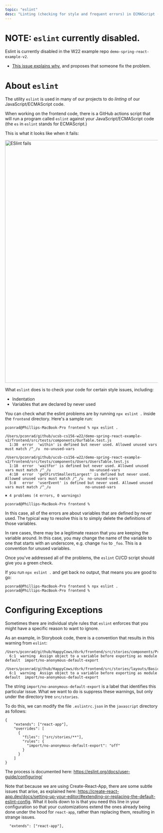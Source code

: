 ```yaml
---
topic: "eslint"
desc: "Linting (checking for style and frequent errors) in ECMAScript (i.e. JavaScript)"
---
```



# NOTE: `eslint` currently disabled.

Eslint is currently disabled in the W22 example repo `demo-spring-react-example-v2`.  
* [This issue explains why](https://github.com/ucsb-cs156-w22/demo-spring-react-example-v2/issues/76), and proposes that someone fix the problem.

# About `eslint`

The utility `eslint` is used in many of our projects to do *linting* of our JavaScript/ECMAScript code.


When working on the frontend code, there is a GitHub actions script that will run a program called `eslint` against your JavaScript/ECMAScript code (the `es` in `eslint` stands for
ECMAScript.)

This is what it looks like when it fails:


<img alt="ESlint fails" src="https://user-images.githubusercontent.com/1119017/153115905-5a6b0360-95fb-429b-8e28-6f31229621aa.png" width="800" />

What `eslint` does is to check your code for certain style issues, including:
* Indentation
* Variables that are declared by never used

You can check what the eslint problems are by running `npx eslint .` inside the `frontend` directory.  Here's a sample run:

```text
pconrad@Phillips-MacBook-Pro frontend % npx eslint .

/Users/pconrad/github/ucsb-cs156-w22/demo-spring-react-example-v2/frontend/src/tests/components/OurTable.test.js
  1:38  error  'within' is defined but never used. Allowed unused vars must match /^_/u  no-unused-vars

/Users/pconrad/github/ucsb-cs156-w22/demo-spring-react-example-v2/frontend/src/tests/components/Users/UsersTable.test.js
  1:18  error  'waitFor' is defined but never used. Allowed unused vars must match /^_/u                  no-unused-vars
  4:10  error  'getFirstSmallestLargest' is defined but never used. Allowed unused vars must match /^_/u  no-unused-vars
  5:8   error  'userEvent' is defined but never used. Allowed unused vars must match /^_/u                no-unused-vars

✖ 4 problems (4 errors, 0 warnings)

pconrad@Phillips-MacBook-Pro frontend % 
```

In this case, all of the errors are about variables that are defined by never used.  The typical way to resolve this is to simply delete the definitions of those variables.

In rare cases, there may be a legitimate reason that you are keeping the variable around.  In this case, you may change the name of the variable to one that starts
with an underscore, e.g. change `foo` to `_foo`.  This is a convention for unused variables.

Once you've addressed all of the problems, the `eslint` CI/CD script should give you a green check.

If you run `npx eslint .` and get back no output, that means you are good to go:

```text
pconrad@Phillips-MacBook-Pro frontend % npx eslint .                              
pconrad@Phillips-MacBook-Pro frontend % 
```


# Configuring Exceptions

Sometimes there are individual style rules that `eslint` enforces that you might have a specific reason to
want to ignore.

As an example, in Storybook code, there is a convention that results in this warning from `eslint`:

```
/Users/pconrad/github/HappyCows/dsrk/frontend/src/stories/components/Profile/RoleBadge.stories.js
  6:1  warning  Assign object to a variable before exporting as module default  import/no-anonymous-default-export

/Users/pconrad/github/HappyCows/dsrk/frontend/src/stories/layouts/BasicLayout/BasicLayout.stories.js
  6:1  warning  Assign object to a variable before exporting as module default  import/no-anonymous-default-export

```

The string `import/no-anonymous-default-export` is a label that identifies this particular issue.  What we want to do
is suppress these warnings, but only under the directory tree `src/stories`.

To do this, we can modify the file `.eslintrc.json` in the `javascript` directory as follows:

```
{
    "extends": ["react-app"],
    "overrides": [
      {
        "files": ["src/stories/**"],
        "rules": {
          "import/no-anonymous-default-export": "off"
        }
      }
    ]
}
```


The process is documented here: <https://eslint.org/docs/user-guide/configuring/>

Note that because we are using Create-React-App, there are some subtle issues that arise,
as explained here: <https://create-react-app.dev/docs/setting-up-your-editor/#extending-or-replacing-the-default-eslint-config>.  What it boils down to is that you need this line in your configuration so that your customizations extend the ones already being done under the hood
for `react-app`, rather than replacing them, resulting in strange issues.

```
  "extends": ["react-app"],
```

